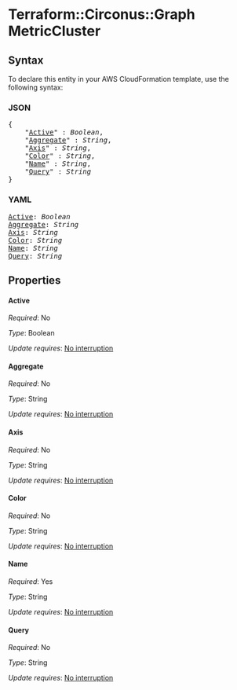 # Terraform::Circonus::Graph MetricCluster

## Syntax

To declare this entity in your AWS CloudFormation template, use the following syntax:

### JSON

<pre>
{
    "<a href="#active" title="Active">Active</a>" : <i>Boolean</i>,
    "<a href="#aggregate" title="Aggregate">Aggregate</a>" : <i>String</i>,
    "<a href="#axis" title="Axis">Axis</a>" : <i>String</i>,
    "<a href="#color" title="Color">Color</a>" : <i>String</i>,
    "<a href="#name" title="Name">Name</a>" : <i>String</i>,
    "<a href="#query" title="Query">Query</a>" : <i>String</i>
}
</pre>

### YAML

<pre>
<a href="#active" title="Active">Active</a>: <i>Boolean</i>
<a href="#aggregate" title="Aggregate">Aggregate</a>: <i>String</i>
<a href="#axis" title="Axis">Axis</a>: <i>String</i>
<a href="#color" title="Color">Color</a>: <i>String</i>
<a href="#name" title="Name">Name</a>: <i>String</i>
<a href="#query" title="Query">Query</a>: <i>String</i>
</pre>

## Properties

#### Active

_Required_: No

_Type_: Boolean

_Update requires_: [No interruption](https://docs.aws.amazon.com/AWSCloudFormation/latest/UserGuide/using-cfn-updating-stacks-update-behaviors.html#update-no-interrupt)

#### Aggregate

_Required_: No

_Type_: String

_Update requires_: [No interruption](https://docs.aws.amazon.com/AWSCloudFormation/latest/UserGuide/using-cfn-updating-stacks-update-behaviors.html#update-no-interrupt)

#### Axis

_Required_: No

_Type_: String

_Update requires_: [No interruption](https://docs.aws.amazon.com/AWSCloudFormation/latest/UserGuide/using-cfn-updating-stacks-update-behaviors.html#update-no-interrupt)

#### Color

_Required_: No

_Type_: String

_Update requires_: [No interruption](https://docs.aws.amazon.com/AWSCloudFormation/latest/UserGuide/using-cfn-updating-stacks-update-behaviors.html#update-no-interrupt)

#### Name

_Required_: Yes

_Type_: String

_Update requires_: [No interruption](https://docs.aws.amazon.com/AWSCloudFormation/latest/UserGuide/using-cfn-updating-stacks-update-behaviors.html#update-no-interrupt)

#### Query

_Required_: No

_Type_: String

_Update requires_: [No interruption](https://docs.aws.amazon.com/AWSCloudFormation/latest/UserGuide/using-cfn-updating-stacks-update-behaviors.html#update-no-interrupt)

